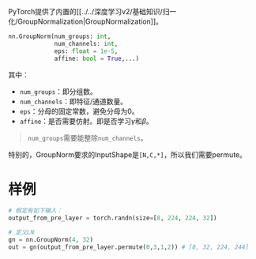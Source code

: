PyTorch提供了内置的[[../../深度学习v2/基础知识/归一化/GroupNormalization|GroupNormalization]]。
```python
nn.GroupNorm(num_groups: int, 
			 num_channels: int, 
			 eps: float = 1e-5, 
			 affine: bool = True,...)
```
其中：
- `num_groups`：即分组数。
- `num_channels`：即特征/通道数量。
- `eps`：分母的固定常数，避免分母为0。
- `affine`：是否需要仿射。即是否学习$\gamma$和$\beta$。
> `num_groups`需要能整除`num_channels`。

特别的，GroupNorm要求的InputShape是`[N,C,*]`，所以我们需要permute。
# 样例

```python
# 假定有如下输入：
output_from_pre_layer = torch.randn(size=[8, 224, 224, 32])

# 定义LN
gn = nn.GroupNorm(4, 32)
out = gn(output_from_pre_layer.permute(0,3,1,2)) # [8, 32, 224, 244]
```